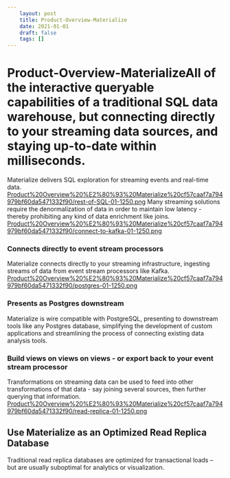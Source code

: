 ```yaml
---
 	layout: post
 	title: Product-Overview-Materialize
 	date: 2021-01-01
 	draft: false
 	tags: []
---
```


# Product-Overview-MaterializeAll of the interactive queryable capabilities of a traditional SQL data warehouse, but connecting directly to your streaming data sources, and staying up-to-date within milliseconds.
Materialize delivers SQL exploration for streaming events and real-time data.
[Product%20Overview%20%E2%80%93%20Materialize%20cf57caaf7a794979bf60da5471332f90/rest-of-SQL-01-1250.png](Product%20Overview%20%E2%80%93%20Materialize%20cf57caaf7a794979bf60da5471332f90/rest-of-SQL-01-1250.png)
Many streaming solutions require the denormalization of data in order to maintain low latency - thereby prohibiting any kind of data enrichment like joins.
[Product%20Overview%20%E2%80%93%20Materialize%20cf57caaf7a794979bf60da5471332f90/connect-to-kafka-01-1250.png](Product%20Overview%20%E2%80%93%20Materialize%20cf57caaf7a794979bf60da5471332f90/connect-to-kafka-01-1250.png)
### Connects directly to event stream processors
Materialize connects directly to your streaming infrastructure, ingesting streams of data from event stream processors like Kafka.
[Product%20Overview%20%E2%80%93%20Materialize%20cf57caaf7a794979bf60da5471332f90/postgres-01-1250.png](Product%20Overview%20%E2%80%93%20Materialize%20cf57caaf7a794979bf60da5471332f90/postgres-01-1250.png)
### Presents as Postgres downstream
Materialize is wire compatible with PostgreSQL, presenting to downstream tools like any Postgres database, simplifying the development of custom applications and streamlining the process of connecting existing data analysis tools.
### Build views on views on views - or export back to your event stream processor
Transformations on streaming data can be used to feed into other transformations of that data - say joining several sources, then further querying that information.
[Product%20Overview%20%E2%80%93%20Materialize%20cf57caaf7a794979bf60da5471332f90/read-replica-01-1250.png](Product%20Overview%20%E2%80%93%20Materialize%20cf57caaf7a794979bf60da5471332f90/read-replica-01-1250.png)
## Use Materialize as an Optimized Read Replica Database
Traditional read replica databases are optimized for transactional loads – but are usually suboptimal for analytics or visualization.
